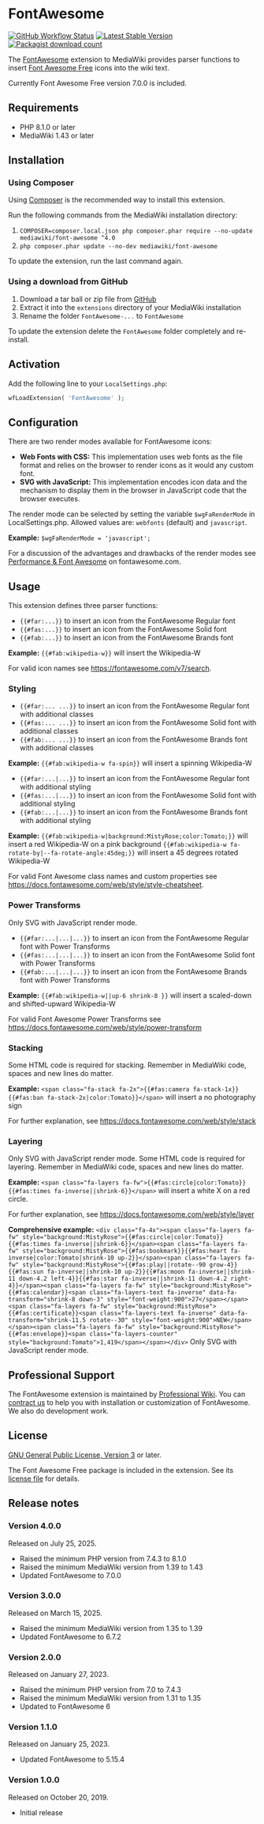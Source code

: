 # FontAwesome

[![GitHub Workflow Status](https://img.shields.io/github/actions/workflow/status/ProfessionalWiki/FontAwesome/ci.yml?branch=master)](https://github.com/ProfessionalWiki/FontAwesome/actions?query=workflow%3ACI)
[![Latest Stable Version](https://poser.pugx.org/mediawiki/font-awesome/v/stable)](https://packagist.org/packages/mediawiki/font-awesome)
[![Packagist download count](https://poser.pugx.org/mediawiki/font-awesome/downloads)](https://packagist.org/packages/mediawiki/font-awesome)

The [FontAwesome][mw-font-awesome] extension to MediaWiki provides parser
functions to insert [Font Awesome Free][font-awesome] icons into the wiki text.

Currently Font Awesome Free version 7.0.0 is included.

## Requirements

- PHP 8.1.0 or later
- MediaWiki 1.43 or later

## Installation

### Using Composer

Using [Composer][composer] is the recommended way to install this extension.

Run the following commands from the MediaWiki installation directory:

1. `COMPOSER=composer.local.json php composer.phar require --no-update mediawiki/font-awesome ^4.0`
2. `php composer.phar update --no-dev mediawiki/font-awesome`

To update the extension, run the last command again.

### Using a download from GitHub

1. Download a tar ball or zip file from [GitHub](https://github.com/ProfessionalWiki/FontAwesome/releases/latest)
2. Extract it into the `extensions` directory of your MediaWiki installation
3. Rename the folder `FontAwesome-...` to `FontAwesome`

To update the extension delete the `FontAwesome` folder completely and re-install.

## Activation

Add the following line to your `LocalSettings.php`:
```php
wfLoadExtension( 'FontAwesome' );
```

## Configuration

There are two render modes available for FontAwesome icons:
* **Web Fonts with CSS:** This implementation uses web fonts as the file format and relies on the browser to render icons as it would any custom font.
* **SVG with JavaScript:** This implementation encodes icon data and the mechanism to display them in the browser in JavaScript code that the browser executes.

The render mode can be selected by setting the variable `$wgFaRenderMode` in
LocalSettings.php. Allowed values are: `webfonts` (default) and `javascript`.

**Example:** `$wgFaRenderMode = 'javascript';`

For a discussion of the advantages and drawbacks of the render modes see
[Performance & Font Awesome](https://fontawesome.com/how-to-use/on-the-web/other-topics/performance)
on fontawesome.com.

## Usage

This extension defines three parser functions:
* `{{#far:...}}` to insert an icon from the FontAwesome Regular font
* `{{#fas:...}}` to insert an icon from the FontAwesome Solid font
* `{{#fab:...}}` to insert an icon from the FontAwesome Brands font

**Example:**
`{{#fab:wikipedia-w}}` will insert the Wikipedia-W

For valid icon names see https://fontawesome.com/v7/search.

### Styling
* `{{#far:... ...}}` to insert an icon from the FontAwesome Regular font with additional classes
* `{{#fas:... ...}}` to insert an icon from the FontAwesome Solid font with additional classes
* `{{#fab:... ...}}` to insert an icon from the FontAwesome Brands font with additional classes

**Example:**
`{{#fab:wikipedia-w fa-spin}}` will insert a spinning Wikipedia-W

* `{{#far:...|...}}` to insert an icon from the FontAwesome Regular font with additional styling
* `{{#fas:...|...}}` to insert an icon from the FontAwesome Solid font with additional styling
* `{{#fab:...|...}}` to insert an icon from the FontAwesome Brands font with additional styling

**Example:**
`{{#fab:wikipedia-w|background:MistyRose;color:Tomato;}}` will insert a red Wikipedia-W on a pink background
`{{#fab:wikipedia-w fa-rotate-by|--fa-rotate-angle:45deg;}}` will insert a 45 degrees rotated Wikipedia-W

For valid Font Awesome class names and custom properties see https://docs.fontawesome.com/web/style/style-cheatsheet.

### Power Transforms
Only SVG with JavaScript render mode.
* `{{#far:...|...|...}}` to insert an icon from the FontAwesome Regular font with Power Transforms
* `{{#fas:...|...|...}}` to insert an icon from the FontAwesome Solid font with Power Transforms
* `{{#fab:...|...|...}}` to insert an icon from the FontAwesome Brands font with Power Transforms

**Example:**
`{{#fab:wikipedia-w||up-6 shrink-8 }}` will insert a scaled-down and shifted-upward Wikipedia-W

For valid Font Awesome Power Transforms see https://docs.fontawesome.com/web/style/power-transform

### Stacking
Some HTML code is required for stacking. Remember in MediaWiki code, spaces and new lines do matter.

**Example:**
`<span class="fa-stack fa-2x">{{#fas:camera fa-stack-1x}}{{#fas:ban fa-stack-2x|color:Tomato}}</span>` will insert a no photography sign

For further explanation, see https://docs.fontawesome.com/web/style/stack

### Layering
Only SVG with JavaScript render mode. Some HTML code is required for layering. Remember in MediaWiki code, spaces and new lines do matter.

**Example:**
`<span class="fa-layers fa-fw">{{#fas:circle|color:Tomato}}{{#fas:times fa-inverse||shrink-6}}</span>` will insert a white X on a red circle.

For further explanation, see https://docs.fontawesome.com/web/style/layer

**Comprehensive example:**
`<div class="fa-4x"><span class="fa-layers fa-fw" style="background:MistyRose">{{#fas:circle|color:Tomato}}{{#fas:times fa-inverse||shrink-6}}</span><span class="fa-layers fa-fw" style="background:MistyRose">{{#fas:bookmark}}{{#fas:heart fa-inverse|color:Tomato|shrink-10 up-2}}</span><span class="fa-layers fa-fw" style="background:MistyRose">{{#fas:play||rotate--90 grow-4}}{{#fas:sun fa-inverse||shrink-10 up-2}}{{#fas:moon fa-inverse||shrink-11 down-4.2 left-4}}{{#fas:star fa-inverse||shrink-11 down-4.2 right-4}}</span><span class="fa-layers fa-fw" style="background:MistyRose">{{#fas:calendar}}<span class="fa-layers-text fa-inverse" data-fa-transform="shrink-8 down-3" style="font-weight:900">27</span></span><span class="fa-layers fa-fw" style="background:MistyRose">{{#fas:certificate}}<span class="fa-layers-text fa-inverse" data-fa-transform="shrink-11.5 rotate--30" style="font-weight:900">NEW</span></span><span class="fa-layers fa-fw" style="background:MistyRose">{{#fas:envelope}}<span class="fa-layers-counter" style="background:Tomato">1,419</span></span></div>`
Only SVG with JavaScript render mode.

## Professional Support

The FontAwesome extension is maintained by [Professional Wiki](https://professional.wiki).
You can [contract us][contact-form] to help you with installation or customization of FontAwesome.
We also do development work.

## License

[GNU General Public License, Version 3][license] or later.

The Font Awesome Free package is included in the extension. See its
[license file][font-awesome-license] for details.

[license]: https://www.gnu.org/copyleft/gpl.html
[font-awesome-license]: ./res/fontawesome/LICENSE.txt
[mw-font-awesome]: https://www.mediawiki.org/wiki/Extension:FontAwesome
[font-awesome]: https://fontawesome.com/
[composer]: https://getcomposer.org/
[contact-form]: https://professional.wiki/en/contact

## Release notes

### Version 4.0.0

Released on July 25, 2025.

* Raised the minimum PHP version from 7.4.3 to 8.1.0
* Raised the minimum MediaWiki version from 1.39 to 1.43
* Updated FontAwesome to 7.0.0

### Version 3.0.0

Released on March 15, 2025.

* Raised the minimum MediaWiki version from 1.35 to 1.39
* Updated FontAwesome to 6.7.2

### Version 2.0.0

Released on January 27, 2023.

* Raised the minimum PHP version from 7.0 to 7.4.3
* Raised the minimum MediaWiki version from 1.31 to 1.35
* Updated to FontAwesome 6

### Version 1.1.0

Released on January 25, 2023.

* Updated FontAwesome to 5.15.4

### Version 1.0.0

Released on October 20, 2019.

* Initial release
